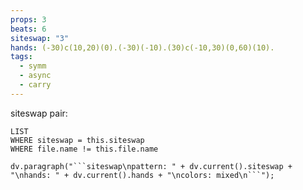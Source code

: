 ```yaml
---
props: 3
beats: 6
siteswap: "3"
hands: (-30)c(10,20)(0).(-30)(-10).(30)c(-10,30)(0,60)(10).
tags:
  - symm
  - async
  - carry
---
```


siteswap pair:
```dataview
LIST
WHERE siteswap = this.siteswap
WHERE file.name != this.file.name
```
```dataviewjs
dv.paragraph("```siteswap\npattern: " + dv.current().siteswap + "\nhands: " + dv.current().hands + "\ncolors: mixed\n```");
```
